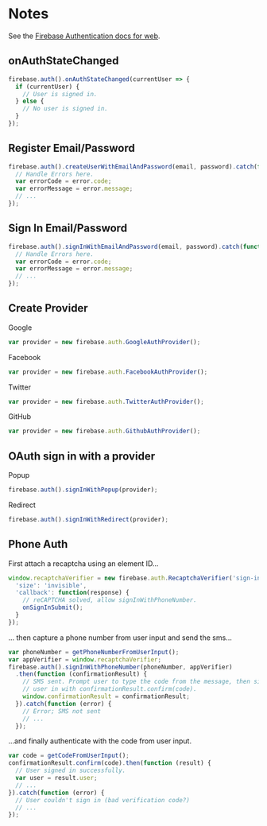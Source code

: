 # Notes

See the [Firebase Authentication docs for web](https://firebase.google.com/docs/auth/web/manage-users).

## onAuthStateChanged

```javascript
firebase.auth().onAuthStateChanged(currentUser => {
  if (currentUser) {
    // User is signed in.
  } else {
    // No user is signed in.
  }
});
```

## Register Email/Password

```javascript
firebase.auth().createUserWithEmailAndPassword(email, password).catch(function(error) {
  // Handle Errors here.
  var errorCode = error.code;
  var errorMessage = error.message;
  // ...
});
```

## Sign In Email/Password

```javascript
firebase.auth().signInWithEmailAndPassword(email, password).catch(function(error) {
  // Handle Errors here.
  var errorCode = error.code;
  var errorMessage = error.message;
  // ...
});
```

## Create Provider

Google

```javascript
var provider = new firebase.auth.GoogleAuthProvider();
```

Facebook

```javascript
var provider = new firebase.auth.FacebookAuthProvider();
```

Twitter

```javascript
var provider = new firebase.auth.TwitterAuthProvider();
```

GitHub

```javascript
var provider = new firebase.auth.GithubAuthProvider();
```

## OAuth sign in with a provider

Popup

```javascript
firebase.auth().signInWithPopup(provider);
```

Redirect

```javascript
firebase.auth().signInWithRedirect(provider);
```

## Phone Auth

First attach a recaptcha using an element ID...

```javascript
window.recaptchaVerifier = new firebase.auth.RecaptchaVerifier('sign-in-button', {
  'size': 'invisible',
  'callback': function(response) {
    // reCAPTCHA solved, allow signInWithPhoneNumber.
    onSignInSubmit();
  }
});
```

... then capture a phone number from user input and send the sms...

```javascript
var phoneNumber = getPhoneNumberFromUserInput();
var appVerifier = window.recaptchaVerifier;
firebase.auth().signInWithPhoneNumber(phoneNumber, appVerifier)
  .then(function (confirmationResult) {
    // SMS sent. Prompt user to type the code from the message, then sign the
    // user in with confirmationResult.confirm(code).
    window.confirmationResult = confirmationResult;
  }).catch(function (error) {
    // Error; SMS not sent
    // ...
  });
```

...and finally authenticate with the code from user input.

```javascript
var code = getCodeFromUserInput();
confirmationResult.confirm(code).then(function (result) {
  // User signed in successfully.
  var user = result.user;
  // ...
}).catch(function (error) {
  // User couldn't sign in (bad verification code?)
  // ...
});
```

